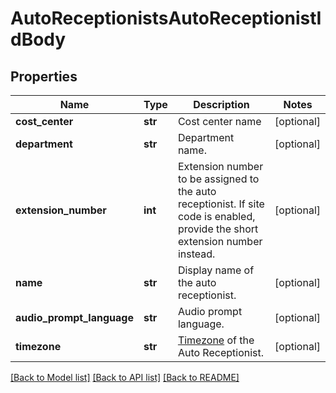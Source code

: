 # AutoReceptionistsAutoReceptionistIdBody

## Properties
Name | Type | Description | Notes
------------ | ------------- | ------------- | -------------
**cost_center** | **str** | Cost center name | [optional] 
**department** | **str** | Department name. | [optional] 
**extension_number** | **int** | Extension number to be assigned to the auto receptionist. If site code is enabled, provide the short extension number instead. | [optional] 
**name** | **str** | Display name of the auto receptionist. | [optional] 
**audio_prompt_language** | **str** | Audio prompt language. | [optional] 
**timezone** | **str** | [Timezone](https://marketplace.zoom.us/docs/api-reference/other-references/abbreviation-lists#timezones) of the Auto Receptionist. | [optional] 

[[Back to Model list]](../README.md#documentation-for-models) [[Back to API list]](../README.md#documentation-for-api-endpoints) [[Back to README]](../README.md)

